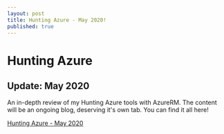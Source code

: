 ```yaml
---
layout: post
title: Hunting Azure - May 2020!
published: true
---
```


# Hunting Azure
## Update: May 2020

An in-depth review of my Hunting Azure tools with AzureRM. The content will be an ongoing blog, deserving it's own tab. You can find it all here!

[Hunting Azure - May 2020](../azure.md)
